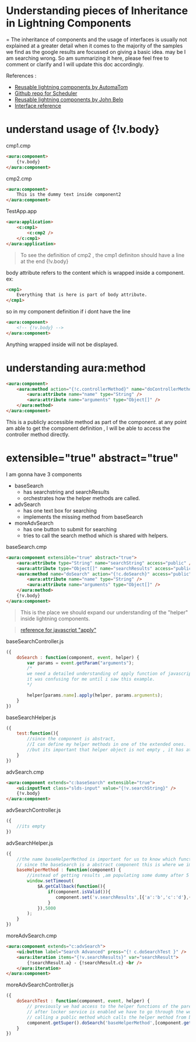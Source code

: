 # Understanding pieces of Inheritance in Lightning Components #
=
The inheritance of components and the usage of interfaces is usually not explained at a greater detail 
when it comes to the majority of the samples we find as the google results are focussed on giving a basic idea.
may be I am searching wrong. So am summarizing it here, please feel free to comment or clarify and I will update this doc accordingly.

References :
* [Reusable lightning components by AutomaTom](https://www.slideshare.net/thomaswaud/advanced-designs-for-reusable-lightning-components)
* [Github repo for Scheduler](https://github.com/AutomaTom/scheduler)
* [Reusable lightning components by John Belo](https://developer.salesforce.com/events/webinars/AdvLightning?d=7010M000001yCik)
* [Interface reference](https://developer.salesforce.com/docs/atlas.en-us.lightning.meta/lightning/ref_interfaces.htm)

understand usage of {!v.body}
=

cmp1.cmp
```html
<aura:component>    
    {!v.body} 
</aura:component>
```

cmp2.cmp
```html
<aura:component>
    This is the dummy text inside component2
</aura:component>
```

TestApp.app
```html
<aura:application>
    <c:cmp1>
        <c:cmp2 />
    </c:cmp1>    
</aura:application>
```

> To see the definition of cmp2 , the cmp1 definiton should have a line at the end 
{!v.body}

body attribute refers to the content which is wrapped inside a component.
ex: 
```html
<cmp1>
    Everything that is here is part of body attribute.
</cmp1>
```

so in my component definition if i dont have the line 
```html
<aura:component>
    <!-- {!v.body} -->
</aura:component>
```
Anything wrapped inside will not be displayed.

understanding aura:method
=

```html
<aura:component>
    <aura:method action="{!c.controllerMethod}" name="doControllerMethod">
        <aura:attribute name="name" type="String" />
        <aura:attribute name="arguments" type="Object[]" />
    </aura:method>
</aura:component>
```

This is a publicly accessible method as part of the component.
at any point am able to get the component definition , I will be able to access the controller method directly.


extensible="true" abstract="true"
=

I am gonna have 3 components
* baseSearch
    * has searchstring and searchResults
    * orchestrates how the helper methods are called.    
* advSearch 
    * has one text box for searching
    * implements the missing method from baseSearch
* moreAdvSearch
    * has one button to submit for searching
    * tries to call the search method which is shared with helpers.

baseSearch.cmp
```html
<aura:component extensible="true" abstract="true">
    <aura:attribute type="String" name="searchString" access="public" />
    <aura:attribute type="Object[]" name="searchResults" access="public" />
    <aura:method name="doSearch" action="{!c.doSearch}" access="public">
        <aura:attribute name="name" type="String" />
        <aura:attribute name="arguments" type="Object[]" />
    </aura:method>
    {!v.body}
</aura:component>
```

>This is the place we should expand our understanding of the "helper" inside lightning components.

> [reference for javascript "apply"](https://msdn.microsoft.com/en-us/library/4zc42wh1(v=vs.94).aspx) 

baseSearchController.js
```javascript
({
    doSearch : function(component, event, helper) {
		var params = event.getParam("arguments");        
        /*
        we need a detailed understanding of apply function of javascript
        it was confusing for me until i saw this example.        
        */

        helper[params.name].apply(helper, params.arguments);
	}
})
```

baseSearchHelper.js
```javascript
({
    test:function(){
        //since the component is abstract, 
        //I can define my helper methods in one of the extended ones.
        //but its important that helper object is not empty , it has atleast 1 function at the base component.
    }
})
```

advSearch.cmp
```html
<aura:component extends="c:baseSearch" extensible="true">   
    <ui:inputText class="slds-input" value="{!v.searchString}" />
    {!v.body}
</aura:component>
```
advSearchController.js
```javascript
({
    //its empty
})
```

advSearchHelper.js
```javascript
({
    //the name baseHelperMethod is important for us to know which function to call from one of the children.
    // since the baseSearch is a abstract component this is where we implement the definition.
	baseHelperMethod : function(component) {
		//instead of getting results ,am populating some dummy after 5 seconds.
        window.setTimeout(
            $A.getCallback(function(){
                if(component.isValid()){
                   component.set('v.searchResults',[{'a':'b','c':'d'},{'a':'b5','c':'d5'},{'a':'b4','c':'d3'},{'a':'b2','c':'d2'},{'a':'b1','c':'d1'}]) ;
                }
            }),5000
        ); 
	}
})
```

moreAdvSearch.cmp
```html
<aura:component extends="c:advSearch">
	<ui:button label="Search Advanced" press="{! c.doSearchTest }" />
    <aura:iteration items="{!v.searchResults}" var="searchResult">
        {!searchResult.a} - {!searchResult.c} <br />
    </aura:iteration>    
</aura:component>
```

moreAdvSearchController.js
```javascript
({
    doSearchTest : function(component, event, helper) {
        // previously we had access to the helper functions of the parent components directly but 
        // after locker service is enabled we have to go through the workaround of
        // calling a public method which calls the helper method from base component.
        component.getSuper().doSearch('baseHelperMethod',[component.getSuper()]);
	}
})
```



